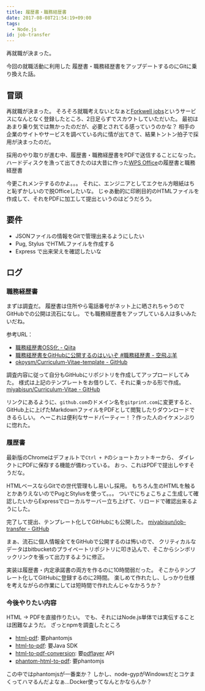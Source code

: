 ```yaml
---
title: 履歴書・職務経歴書
date: 2017-08-08T21:54:19+09:00
tags:
  - Node.js
id: job-transfer
---
```


再就職が決まった。

今回の就職活動に利用した
履歴書・職務経歴書をアップデートするのにGitに乗り換えた話。

<!--more-->

## 冒頭

再就職が決まった。
そろそろ就職考えないとなぁと[Forkwell jobs](https://jobs.forkwell.com/)というサービスになんとなく登録したところ、2日足らずでスカウトしていただいた。
最初はあまり乗り気では無かったのだが、必要とされてる感っていうのかな？
相手の企業のサイトやサービスを調べている内に情が出てきて、結果トントン拍子で採用が決まったのだ。

採用のやり取りが進む中、履歴書・職務経歴書をPDFで送信することになった。
ハードディスクを漁って出てきたのは大昔に作った[WPS Office](https://www.kingsoft.jp/office/)の履歴書と職務経歴書

今更これメンテするのかよ。。。
それに、エンジニアとしてエクセル方眼紙はちと恥ずかしいので脱Officeしたいな。
じゃあ動的に印刷目的のHTMLファイルを作成して、それをPDFに加工して提出というのはどうだろう。

## 要件

- JSONファイルの情報をGitで管理出来るようにしたい
- Pug, Stylus でHTMLファイルを作成する
- Express で出来栄えを確認したいな

## ログ

### 職務経歴書

まずは調査だ。
履歴書は住所やら電話番号がネット上に晒されちゃうのでGitHubでの公開は流石になし。
でも職務経歴書をアップしている人は多いみたいだね。

参考URL：

- [職務経歴書OSS化 - Qiita](http://qiita.com/okoysm/items/abcad0b4aefa585bc50b)
- [職務経歴書をGitHubに公開するのはいいぞ #職務経歴書 - 空飛ぶ羊](http://okoysm.hatenablog.jp/entry/2016/12/19/060000)
- [okoysm/Curriculum-Vitae-template - GitHub](https://github.com/okoysm/Curriculum-Vitae-template)

調査内容に従って自分もGitHubにリポジトリを作成してアップロードしてみた。
様式は上記のテンプレートをお借りして、それに乗っかる形で作成。
[miyabisun/Curriculum-Vitae - GitHub](https://github.com/miyabisun/Curriculum-Vitae)

リンクにあるように、`github.com`のドメイン名を`gitprint.com`に変更すると、
GitHub上に上げたMarkdownファイルをPDFとして閲覧したりダウンロードできるらしい。
へーこれは便利なサードパーティー！？作った人のイケメンぶりに惚れた。

### 履歴書

最新版のChromeはデフォルトで`Ctrl + P`のショートカットキーから、
ダイレクトにPDFに保存する機能が備わっている。
おっ、これはPDFで提出しやすそうだな。

HTMLベースならGitでの世代管理もし易いし採用。
もちろん生のHTMLを触るとかありえないのでPugとStylusを使って。。。
ついでにちょこちょこ生成して確認したいからExpressでローカルサーバー立ち上げて、リロードで確認出来るようにした。

完了して提出、テンプレート化してGitHubにも公開した。
[miyabisun/job-transfer - GitHub](https://github.com/miyabisun/job-transfer)

まぁ、流石に個人情報全てをGitHubで公開するのは怖いので、
クリティカルなデータはbitbucketのプライベートリポジトリに叩き込んで、そこからシンボリックリンクを張って出力するように修正。

実装は履歴書・内定承諾書の両方を作るのに10時間弱だった。
そこからテンプレート化してGitHubに登録するのに2時間。
楽しめて作れたし、しっかり仕様を考えながらの作業にしては短時間で作れたんじゃなかろうか？

### 今後やりたい内容

HTML -> PDFを直接作りたい。
でも、それにはNode.js単体では実伝することは困難なようだ。
ざっとnpmを調査したところ

- [html-pdf](https://www.npmjs.com/package/html-pdf): 要phantomjs
- [html-to-pdf](https://www.npmjs.com/package/html-to-pdf): 要Java SDK
- [html-to-pdf-conversion](https://www.npmjs.com/package/html-to-pdf-conversion): 要[pdflayer](https://pdflayer.com/) API
- [phantom-html-to-pdf](https://www.npmjs.com/package/phantom-html-to-pdf): 要phantomjs

この中ではphantomjsが一番楽か？
しかし、node-gypがWindowsだとコケまくってハマるんだよなぁ…Docker使ってなんとかならんか？
